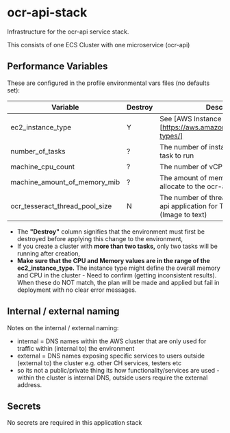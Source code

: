 # ocr-api-stack

Infrastructure for the ocr-api service stack.

This consists of one ECS Cluster with one microservice (ocr-api)

## Performance Variables

These are configured in the profile environmental vars files (no defaults set):

|     Variable                   | Destroy | Description                                                                       |
|---                             |--- |---                                                                                |
| ec2_instance_type              | Y | See [AWS Instance Types)[https://aws.amazon.com/ec2/instance-types/]              |
| number_of_tasks                | ? | The number of instances of the ocr-api task to run                                |
| machine_cpu_count              | ? | The number of vCPUs the ocr-api uses.                                             |
| machine_amount_of_memory_mib   | ? | The amount of memory in MiB to allocate to the ocr-api.                                  |
| ocr_tesseract_thread_pool_size | N | The number of threads used in the ocr-api application for Tesseract processing (Image to text) |

- The **"Destroy"** column signifies that the environment must first be destroyed before applying this change to the environment,
- If you create a cluster with **more than two tasks,** only two tasks will be running after creation,
- **Make sure that the CPU and Memory values are in the range of the ec2_instance_type.**  The instance type might define the overall memory and CPU in the cluster - Need to confirm (getting inconsistent results). When these do NOT match, the plan will be made and applied but fail in deployment with no clear error messages.

## Internal / external naming

Notes on the internal / external naming:

- internal = DNS names within the AWS cluster that are only used for traffic within (internal to) the environment
- external = DNS names exposing specific services to users outside (external to) the cluster e.g. other CH services, testers etc
- so its not a public/private thing its how functionality/services are used - within the cluster is internal DNS, outside users require the external address.

## Secrets

No secrets are required in this application stack
